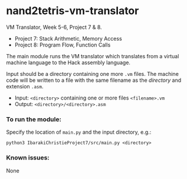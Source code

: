 # nand2tetris-vm-translator
VM Translator, Week 5-6, Project 7 & 8.

- Project 7: Stack Arithmetic, Memory Access
- Project 8: Program Flow, Function Calls

The main module runs the VM translator which translates from a virtual machine language to the Hack assembly language.

Input should be a directory containing one more `.vm` files.
The machine code will be written to a file with the same filename as the *directory* and extension `.asm`.

- Input: `<directory>` containing one or more files `<filename>.vm`
- Output: `<directory>/<directory>.asm`

### To run the module:
Specify the location of `main.py` and the input directory, e.g.:

`python3 IbarakiChristieProject7/src/main.py <directory>`

### Known issues:
None